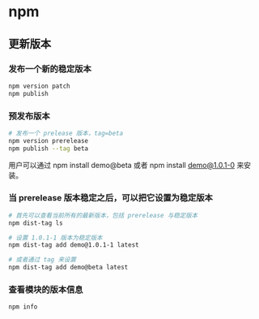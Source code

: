 # npm

## 更新版本

### 发布一个新的稳定版本

```sh
npm version patch
npm publish
```

### 预发布版本

```sh
# 发布一个 prelease 版本，tag=beta
npm version prerelease
npm publish --tag beta
```

用户可以通过 npm install demo@beta 或者 npm install demo@1.0.1-0 来安装。

### 当 prerelease 版本稳定之后，可以把它设置为稳定版本

```sh
# 首先可以查看当前所有的最新版本，包括 prerelease 与稳定版本
npm dist-tag ls

# 设置 1.0.1-1 版本为稳定版本
npm dist-tag add demo@1.0.1-1 latest

# 或者通过 tag 来设置
npm dist-tag add demo@beta latest
```

### 查看模块的版本信息

```sh
npm info
```

